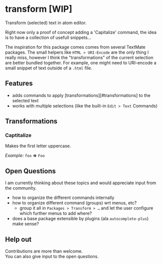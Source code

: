 # transform [WIP]

Transform (selected) text in atom editor.

Right now only a proof of concept adding a 'Capitalize' command, 
the idea is to have a collection of usefull snippets…

The inspiration for this package comes comes from several TextMate
packages. The small helpers like `HTML > URI-Encode` are the only
thing I really miss, however I think the "transformations" of the
current selection are better bundled together. For example, one
might need to URI-encode a small snippet of text outside of a
`.html` file.

## Features

- adds commands to apply [transformations][#transformations] to the selected text
- works with multiple selections (like the built-in `Edit > Text` Commands)

## Transformations

### Captitalize

Makes the first letter uppercase.

*Example:* `foo` **=>** `Foo`

## Open Questions

I am currently thinking about these topics 
and would appreciate input from the community.

- how to organize the different commands internally
- how to organize different command (groups) wrt menus, etc?
    - group it all in `Packages > Transform > …` and let the user configure which further menus to add where?
- does a base package extensible by plugins (ala `autocomplete-plus`) make sense?

## Help out

Contributions are more than welcome.  
You can also give input to the open questions.
